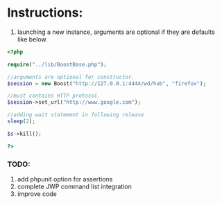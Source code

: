Instructions:
=========
1. launching a new instance, arguments are optional if they are defaults like below.

```php
<?php

require("../lib/BoostBase.php");

//arguments are optional for constructor. 
$session = new Boost("http://127.0.0.1:4444/wd/hub", "firefox"); 

//must contains HTTP protocol. 
$session->set_url("http://www.google.com"); 

//adding wait statement in following release
sleep(2);

$s->kill();

?>
```

### TODO:

1. add phpunit option for assertions
2. complete JWP command list integration
3. improve code


